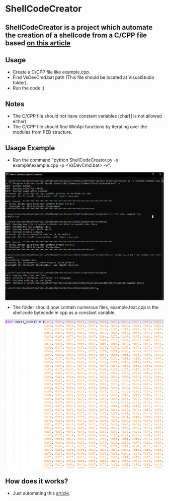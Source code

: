 # ShellCodeCreator

  ## ShellCodeCreator is a project which automate the creation of a shellcode from a C/CPP file based [on this article](https://www.ired.team/offensive-security/code-injection-process-injection/writing-and-compiling-shellcode-in-c)

  ## Usage
  
  * Create a C/CPP file like example.cpp.
  * Find VsDevCmd.bat path (This file should be located at VisualStudio folder).
  * Run the code :)
  
  ## Notes
  
  * The C/CPP file should not have constant variables (char[] is not allowed either).
  * The C/CPP file should find WinApi functions by iterating over the modules from PEB structure.

  ## Usage Example
  
  * Run the command "python ShellCodeCreator.py -s example\example.cpp -p <VsDevCmd.bat> -v".

<img align="center" src="https://raw.githubusercontent.com/yoavshah/ShellCodeCreator/master/images/command_example.png" />

  * The folder should now contain numerous files, example.text.cpp is the shellcode bytecode in cpp as a constant variable.

<img align="center" src="https://raw.githubusercontent.com/yoavshah/ShellCodeCreator/master/images/shellcode_cpp_example.png" />


  ## How does it works?
  
  * Just automating this [article](https://www.ired.team/offensive-security/code-injection-process-injection/writing-and-compiling-shellcode-in-c).


